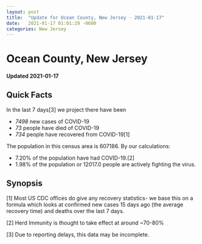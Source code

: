 ```yaml
---
layout: post
title:  "Update for Ocean County, New Jersey - 2021-01-17"
date:   2021-01-17 01:01:29 -0600
categories: New Jersey
---
```


# Ocean County, New Jersey
#### Updated 2021-01-17

## Quick Facts

In the last 7 days[3] we project there have been
- *7498* new cases of COVID-19
- *73* people have died of COVID-19
- *734* people have recovered from COVID-19[1]

The population in this census area is 607186. By our calculations:
- 7.20% of the population have had COVID-19.[2]
- 1.98% of the population or 12017.0 people are actively fighting the virus.

## Synopsis




[1] Most US CDC offices do give any recovery statistics- we base this on a formula which looks at confirmed new cases
15 days ago (the average recovery time) and deaths over the last 7 days.

[2] Herd Immunity is thought to take effect at around ~70-80%

[3] Due to reporting delays, this data may be incomplete.
 
    